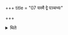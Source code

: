 +++
title = "07 यस्मै द्वे पञ्चभ्यः"

+++

<details><summary>थिते</summary>

यस्मै द्वे पञ्चभ्यः । यस्मै पञ्च द्वाभ्याम् ७
</details>
